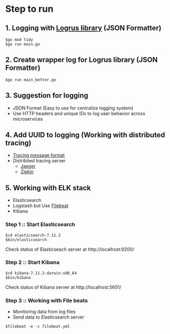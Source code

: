 # Step to run

## 1. Logging with [Logrus library](https://github.com/sirupsen/logrus) (JSON Formatter)
```
$go mod tidy
$go run main.go
```

## 2. Create wrapper log for Logrus library (JSON Formatter)
```
$go run main_better.go
```

## 3. Suggestion for logging
* JSON Format (Easy to use for centralize logging system)
* Use HTTP headers and unique IDs to log user behavior across microservices

## 4. Add UUID to logging (Working with distributed tracing)
* [Tracing message format](https://opentelemetry.io/)
* Distribited tracing server
  * [Jaeger](https://www.jaegertracing.io/)
  * [Zipkin](https://zipkin.io/)

## 5. Working with ELK stack
* Elasticsearch
* Logstash but Use [Filebeat](https://www.elastic.co/guide/en/beats/filebeat/current/index.html)
* Kibana

### Step 1 :: Start Elasticsearch
```
$cd elasticsearch-7.11.2
$bin/elasticsearch
```

Check status of Elasticseach server at http://localhost:9200/

### Step 2 :: Start Kibana
```
$cd kibana-7.11.2-darwin-x86_64
$bin/kibana
```

Check status of Kibana server at http://localhost:5601/

### Step 3 :: Working with File beats
* Monitoring data from log files
* Send data to Elasticsearch server

```
$filebeat -e -c filebeat.yml
```